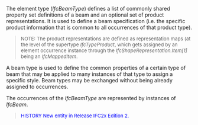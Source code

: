 ﻿The element type (_IfcBeamType_) defines a list of commonly shared property set definitions of a beam and an optional set of product representations. It is used to define a beam specification (i.e. the specific product information that is common to all occurrences of that product type).

> <font size="-1">NOTE: The product representations are defined as
		  representation maps (at the level of the supertype <i>IfcTypeProduct</i>, which
		  gets assigned by an element occurrence instance through the
		  <i>IfcShapeRepresentation.Item[1]</i> being an
		  <i>IfcMappedItem</i>.</font>
>

A beam type is used to define the common properties of a certain type of beam that may be applied to many instances of that type to assign a specific style. Beam types may be exchanged without being already assigned to occurrences.

The occurrences of the _IfcBeamType_ are represented by instances of _IfcBeam_.

> <font color="#0000FF" size="-1">HISTORY New entity in Release IFC2x
		  Edition 2.</font>
>